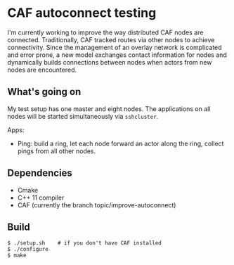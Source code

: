 # CAF autoconnect testing

I'm currently working to improve the way distributed CAF nodes are connected. Traditionally, CAF tracked routes via other nodes to achieve connectivity. Since the management of an overlay network is complicated and error prone, a new model exchanges contact information for nodes and dynamically builds connections between nodes when actors from new nodes are encountered.

## What's going on

My test setup has one master and eight nodes. The applications on all nodes will be started simultaneously via `sshcluster`.

Apps:
* Ping: build a ring, let each node forward an actor along the ring, collect pings from all other nodes.

## Dependencies

* Cmake
* C++ 11 compiler
* CAF (currently the branch topic/improve-autoconnect)

## Build

```
$ ./setup.sh    # if you don't have CAF installed
$ ./configure
$ make
```

